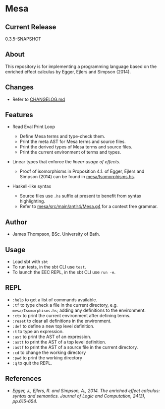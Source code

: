 # Mesa

## Current Release
0.3.5-SNAPSHOT

## About
This repository is for implementing a programming language based on the enriched effect calculus by Egger, Ejlers and Simpson (2014).

## Changes
* Refer to [CHANGELOG.md](CHANGELOG.md)

## Features
* Read Eval Print Loop
  - Define Mesa terms and type-check them.
  - Print the meta AST for Mesa terms and source files.
  - Print the derived types of Mesa terms and source files.
  - Print the current environment of terms and types.

* Linear types that enforce the *linear usage of effects*.
  - Proof of isomorphisms in Proposition 4.1. of Egger, Ejlers and Simpson (2014) can be found in [mesa/Isomorphisms.hs](mesa/Isomorphisms.hs).

* Haskell-like syntax
  - Source files use `.hs` suffix at present to benefit from syntax highlighting.
  - Refer to [mesa/src/main/antlr4/Mesa.g4](mesa/src/main/antlr4/Mesa.g4) for a context free grammar.

## Author
* James Thompson, BSc. University of Bath.

## Usage

* Load sbt with `sbt`
* To run tests, in the sbt CLI use `test`.
* To launch the EEC REPL, in the sbt CLI use `run -e`.

## REPL
* `:help` to get a list of commands available.
* `:tf` to type check a file in the current directory, e.g. `mesa/Isomorphisms.hs`; adding any definitions to the environment.
* `:ctx` to print the current environment after defining terms.
* `:reset` to clear all definitions in the environment.
* `:def` to define a new top level definition.
* `:t` to type an expression.
* `:ast` to print the AST of an expression.
* `:astt` to print the AST of a top level definition.
* `:astf` to print the AST of a source file in the current directory.
* `:cd` to change the working directory
* `:pwd` to print the working directory
* `:q` to quit the REPL.

## References
- *Egger, J., Ejlers, R. and Simpson, A., 2014. The enriched effect calculus: syntax and semantics. Journal of Logic and Computation, 24(3), pp.615-654.*
